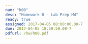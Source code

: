 ```yaml
---
num: "h00"
desc: "Homework 0 - Lab Prep HW"
ready: true
assigned: 2017-04-05 08:00:00.00-7
due: 2017-04-05 18:59:59.00-7
pdfurl: /hw/h00.pdf
---
```

